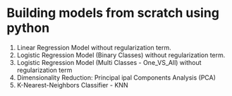 # Building models from scratch using python

1. Linear Regression Model without regularization term. 
2. Logistic Regression Model (Binary Classes) without regularization term.
3. Logistic Regression Model (Multi Classes - One_VS_All) without regularization term
4. Dimensionality Reduction: Principal ipal Components Analysis (PCA) 
5. K-Nearest-Neighbors Classifier - KNN